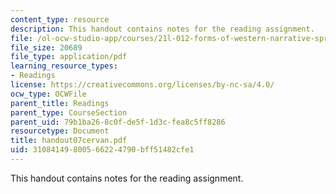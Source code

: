 ```yaml
---
content_type: resource
description: This handout contains notes for the reading assignment.
file: /ol-ocw-studio-app/courses/21l-012-forms-of-western-narrative-spring-2004/31084149800566224790bff51482cfe1_handout07cervan.pdf
file_size: 20689
file_type: application/pdf
learning_resource_types:
- Readings
license: https://creativecommons.org/licenses/by-nc-sa/4.0/
ocw_type: OCWFile
parent_title: Readings
parent_type: CourseSection
parent_uid: 79b1ba26-8c0f-de5f-1d3c-fea8c5ff8286
resourcetype: Document
title: handout07cervan.pdf
uid: 31084149-8005-6622-4790-bff51482cfe1
---
```

This handout contains notes for the reading assignment.